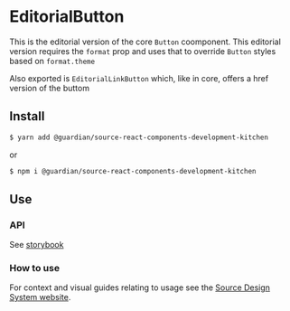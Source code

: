 # EditorialButton

This is the editorial version of the core `Button` coomponent. This editorial version
requires the `format` prop and uses that to override `Button` styles based on
`format.theme`

Also exported is `EditorialLinkButton` which, like in core, offers a href version of the buttom

## Install

```sh
$ yarn add @guardian/source-react-components-development-kitchen
```

or

```sh
$ npm i @guardian/source-react-components-development-kitchen
```

## Use

### API

See [storybook](https://guardian.github.io/csnx/?path=/docs/source-react-components-development-kitchen_editorialbutton--when-primary)

### How to use

For context and visual guides relating to usage see the [Source Design System website](https://theguardian.design/2a1e5182b/p/435225-button).
